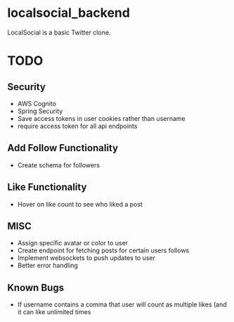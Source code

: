 # localsocial_backend
LocalSocial is a basic Twitter clone. 

# TODO
## Security
- AWS Cognito
- Spring Security
- Save access tokens in user cookies rather than username
- require access token for all api endpoints

## Add Follow Functionality
- Create schema for followers

## Like Functionality
- Hover on like count to see who liked a post 

## MISC
- Assign specific avatar or color to user
- Create endpoint for fetching posts for certain users follows
- Implement websockets to push updates to user
- Better error handling

## Known Bugs
- If username contains a comma that user will count as multiple likes (and it can like unlimited times